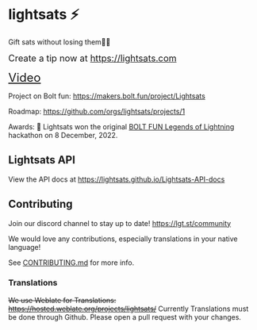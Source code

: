 # lightsats ⚡

Gift sats without losing them✌🏼

<font size="4">Create a tip now at https://lightsats.com</font>

<font size="5">[Video](https://www.youtube.com/watch?v=hX58ynrSNW8&feature=youtu.be)</font>

Project on Bolt fun: https://makers.bolt.fun/project/Lightsats

Roadmap: https://github.com/orgs/lightsats/projects/1

Awards: 🥇 Lightsats won the original [BOLT FUN Legends of Lightning](https://boltfun.substack.com/p/legendsoflightning-2022-winners) hackathon on 8 December, 2022.

## Lightsats API

View the API docs at https://lightsats.github.io/Lightsats-API-docs

## Contributing

Join our discord channel to stay up to date! https://lgt.st/community

We would love any contributions, especially translations in your native language!

See [CONTRIBUTING.md](CONTRIBUTING.md) for more info.

### Translations

~~We use Weblate for Translations: https://hosted.weblate.org/projects/lightsats/~~
Currently Translations must be done through Github. Please open a pull request with your changes.
